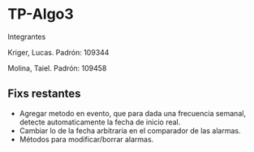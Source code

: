 # TP-Algo3

Integrantes
  
Kriger, Lucas. Padrón: 109344

Molina, Taiel. Padrón: 109458

## Fixs restantes

- Agregar metodo en evento, que para dada una frecuencia semanal, detecte automaticamente la fecha de inicio real.
- Cambiar lo de la fecha arbitraria en el comparador de las alarmas.
- Métodos para modificar/borrar alarmas.

